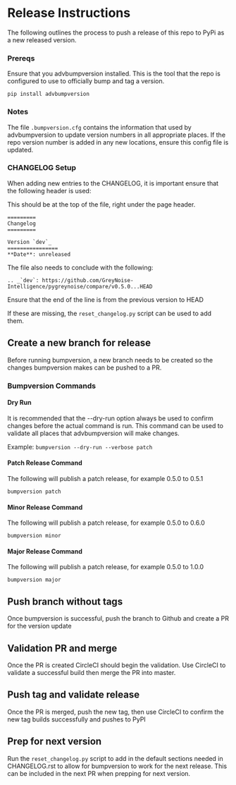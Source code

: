 # Release Instructions

The following outlines the process to push a release of this repo to PyPi as a new released version.

### Prereqs

Ensure that you advbumpversion installed.  This is the tool that the repo is configured to use to
officially bump and tag a version.

`pip install advbumpversion`


### Notes

The file `.bumpversion.cfg` contains the information that used by advbumpversion to update version
numbers in all appropriate places.  If the repo version number is added in any new locations,
ensure this config file is updated.

### CHANGELOG Setup

When adding new entries to the CHANGELOG, it is important ensure that the following header is used:

This should be at the top of the file, right under the page header.
```
=========
Changelog
=========

Version `dev`_
================
**Date**: unreleased
```

The file also needs to conclude with the following:
```
.. _`dev`: https://github.com/GreyNoise-Intelligence/pygreynoise/compare/v0.5.0...HEAD
```
Ensure that the end of the line is from the previous version to HEAD

If these are missing, the `reset_changelog.py` script can be used to add them.

## Create a new branch for release

Before running bumpversion, a new branch needs to be created so the changes bumpversion makes can
be pushed to a PR.

### Bumpversion Commands

#### Dry Run

It is recommended that the --dry-run option always be used to confirm changes before the actual
command is run.  This command can be used to validate all places that advbumpversion will make
changes.

Example: `bumpversion --dry-run --verbose patch`

#### Patch Release Command
The following will publish a patch release, for example 0.5.0 to 0.5.1

`bumpversion patch`

#### Minor Release Command
The following will publish a patch release, for example 0.5.0 to 0.6.0

`bumpversion minor`

#### Major Release Command
The following will publish a patch release, for example 0.5.0 to 1.0.0

`bumpversion major`

## Push branch without tags

Once bumpversion is successful, push the branch to Github and create a PR for the version update

## Validation PR and merge

Once the PR is created CircleCI should begin the validation.  Use CircleCI to validate a successful
build then merge the PR into master.

## Push tag and validate release

Once the PR is merged, push the new tag, then use CircleCI to confirm the new tag builds
successfully and pushes to PyPI

## Prep for next version

Run the ``reset_changelog.py`` script to add in the default sections needed in CHANGELOG.rst to
allow for bumpversion to work for the next release.  This can be included in the next PR when
prepping for next version.
